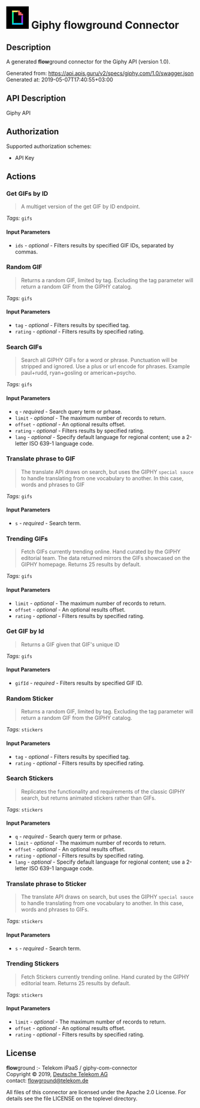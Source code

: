 # ![LOGO](logo.png) Giphy **flow**ground Connector

## Description

A generated **flow**ground connector for the Giphy API (version 1.0).

Generated from: https://api.apis.guru/v2/specs/giphy.com/1.0/swagger.json<br/>
Generated at: 2019-05-07T17:40:55+03:00

## API Description

Giphy API

## Authorization

Supported authorization schemes:
- API Key
## Actions

### Get GIFs by ID

> A multiget version of the get GIF by ID endpoint.

*Tags:* `gifs`

#### Input Parameters
* `ids` - _optional_ - Filters results by specified GIF IDs, separated by commas.

### Random GIF

> Returns a random GIF, limited by tag. Excluding the tag parameter will return a random GIF from the GIPHY catalog.

*Tags:* `gifs`

#### Input Parameters
* `tag` - _optional_ - Filters results by specified tag.
* `rating` - _optional_ - Filters results by specified rating.

### Search GIFs

> Search all GIPHY GIFs for a word or phrase. Punctuation will be stripped and ignored.  Use a plus or url encode for phrases. Example paul+rudd, ryan+gosling or american+psycho.

*Tags:* `gifs`

#### Input Parameters
* `q` - _required_ - Search query term or prhase.
* `limit` - _optional_ - The maximum number of records to return.
* `offset` - _optional_ - An optional results offset.
* `rating` - _optional_ - Filters results by specified rating.
* `lang` - _optional_ - Specify default language for regional content; use a 2-letter ISO 639-1 language code.

### Translate phrase to GIF

> The translate API draws on search, but uses the GIPHY `special sauce` to handle translating from one vocabulary to another. In this case, words and phrases to GIF

*Tags:* `gifs`

#### Input Parameters
* `s` - _required_ - Search term.

### Trending GIFs

> Fetch GIFs currently trending online. Hand curated by the GIPHY editorial team.  The data returned mirrors the GIFs showcased on the GIPHY homepage. Returns 25 results by default.

*Tags:* `gifs`

#### Input Parameters
* `limit` - _optional_ - The maximum number of records to return.
* `offset` - _optional_ - An optional results offset.
* `rating` - _optional_ - Filters results by specified rating.

### Get GIF by Id

> Returns a GIF given that GIF's unique ID

*Tags:* `gifs`

#### Input Parameters
* `gifId` - _required_ - Filters results by specified GIF ID.

### Random Sticker

> Returns a random GIF, limited by tag. Excluding the tag parameter will return a random GIF from the GIPHY catalog.

*Tags:* `stickers`

#### Input Parameters
* `tag` - _optional_ - Filters results by specified tag.
* `rating` - _optional_ - Filters results by specified rating.

### Search Stickers

> Replicates the functionality and requirements of the classic GIPHY search, but returns animated stickers rather than GIFs.

*Tags:* `stickers`

#### Input Parameters
* `q` - _required_ - Search query term or prhase.
* `limit` - _optional_ - The maximum number of records to return.
* `offset` - _optional_ - An optional results offset.
* `rating` - _optional_ - Filters results by specified rating.
* `lang` - _optional_ - Specify default language for regional content; use a 2-letter ISO 639-1 language code.

### Translate phrase to Sticker

> The translate API draws on search, but uses the GIPHY `special sauce` to handle translating from one vocabulary to another. In this case, words and phrases to GIFs.

*Tags:* `stickers`

#### Input Parameters
* `s` - _required_ - Search term.

### Trending Stickers

> Fetch Stickers currently trending online. Hand curated by the GIPHY editorial team. Returns 25 results by default.

*Tags:* `stickers`

#### Input Parameters
* `limit` - _optional_ - The maximum number of records to return.
* `offset` - _optional_ - An optional results offset.
* `rating` - _optional_ - Filters results by specified rating.

## License

**flow**ground :- Telekom iPaaS / giphy-com-connector<br/>
Copyright © 2019, [Deutsche Telekom AG](https://www.telekom.de)<br/>
contact: flowground@telekom.de

All files of this connector are licensed under the Apache 2.0 License. For details
see the file LICENSE on the toplevel directory.
